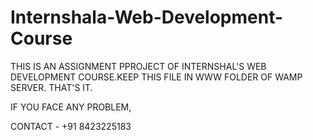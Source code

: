 # Internshala-Web-Development-Course

THIS IS AN ASSIGNMENT PPROJECT OF INTERNSHAL'S WEB DEVELOPMENT COURSE.KEEP THIS FILE IN WWW FOLDER OF WAMP SERVER. THAT'S IT. 

IF YOU FACE ANY PROBLEM,

CONTACT - +91 8423225183
